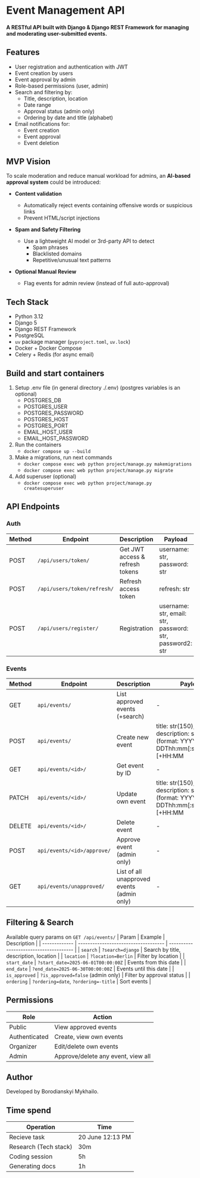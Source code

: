 # Event Management API

#### A RESTful API built with Django & Django REST Framework for managing and moderating user-submitted events.

## Features
- User registration and authentication with JWT
- Event creation by users
- Event approval by admin
- Role-based permissions (user, admin)
- Search and filtering by:
  - Title, description, location
  - Date range
  - Approval status (admin only)
  - Ordering by date and title (alphabet)
- Email notifications for:
  - Event creation
  - Event approval
  - Event deletion

## MVP Vision
To scale moderation and reduce manual workload for admins, an **AI-based approval system** could be introduced:
- **Content validation**
  - Automatically reject events containing offensive words or suspicious links
  - Prevent HTML/script injections

- **Spam and Safety Filtering**
  - Use a lightweight AI model or 3rd-party API to detect
    - Spam phrases
    - Blacklisted domains
    - Repetitive/unusual text patterns

- **Optional Manual Review**
  - Flag events for admin review (instead of full auto-approval)

## Tech Stack
- Python 3.12
- Django 5
- Django REST Framework
- PostgreSQL
- `uv` package manager (`pyproject.toml`, `uv.lock`)
- Docker + Docker Compose
- Celery + Redis (for async email)

## Build and start containers
1. Setup .env file (in general directory ./.env) (postgres variables is an optional)
    - POSTGRES_DB
    - POSTGRES_USER
    - POSTGRES_PASSWORD
    - POSTGRES_HOST
    - POSTGRES_PORT
    - EMAIL_HOST_USER
    - EMAIL_HOST_PASSWORD
2. Run the containers
    - `docker compose up --build`
3. Make a migrations, run next commands
    - `docker compose exec web python project/manage.py makemigrations`
    - `docker compose exec web python project/manage.py migrate`
4. Add superuser (optional)
    - `docker compose exec web python project/manage.py createsuperuser`

## API Endpoints
### Auth
| Method | Endpoint                    | Description                     | Payload |
| ------ | --------------------------- | ------------------------------- | ------- |
| POST   | `/api/users/token/`         | Get JWT access & refresh tokens | username: str, password: str |
| POST   | `/api/users/token/refresh/` | Refresh access token            | refresh: str |
| POST   | `/api/users/register/`      | Registration                    | username: str, email: str, password: str, password2: str |

### Events
| Method | Endpoint                   | Description                    | Payload |
| ------ | -------------------------- | ------------------------------ | ------- |
| GET    | `api/events/`              | List approved events (+search) | - |
| POST   | `api/events/`              | Create new event               | title: str(150), description: str, date: str (format: YYYY-MM-DDThh:mm[:ss[.uuuuuu]][+HH:MM|-HH:MM|Z]), location: str(150) |
| GET    | `api/events/<id>/`         | Get event by ID                | - |
| PATCH  | `api/events/<id>/`         | Update own event               | title: str(150), description: str, date: str (format: YYYY-MM-DDThh:mm[:ss[.uuuuuu]][+HH:MM|-HH:MM|Z]), location: str(150) |
| DELETE | `api/events/<id>/`         | Delete event                   | - |
| POST   | `api/events/<id>/approve/` | Approve event (admin only)     | - |
| GET    | `api/events/unapproved/`   | List of all unapproved events (admin only) | - |

## Filtering & Search
Available query params on `GET /api/events/`
| Param         | Example                              | Description                            |
| ------------- | ------------------------------------ | -------------------------------------- |
| `search`      | `?search=django`                     | Search by title, description, location |
| `location`    | `?location=Berlin`                   | Filter by location                     |
| `start_date`  | `?start_date=2025-06-01T00:00:00Z`   | Events from this date                  |
| `end_date`    | `?end_date=2025-06-30T00:00:00Z`     | Events until this date                 |
| `is_approved` | `?is_approved=false` (admin only)    | Filter by approval status              |
| `ordering`    | `?ordering=date`, `?ordering=-title` | Sort events                            |

## Permissions
| Role          | Action                             |
| ------------- | ---------------------------------- |
| Public        | View approved events               |
| Authenticated | Create, view own events            |
| Organizer     | Edit/delete own events             |
| Admin         | Approve/delete any event, view all |

## Author
Developed by Borodianskyi Mykhailo.

## Time spend
| Operation             | Time             |
| --------------------- | ---------------- |
| Recieve task          | 20 June 12:13 PM |
| Research (Tech stack) | 30m              |
| Coding session        | 5h               |
| Generating docs       | 1h               |